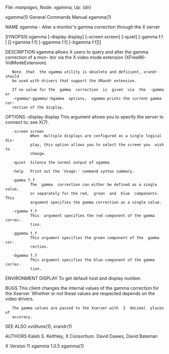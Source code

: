 File: *manpages*,  Node: xgamma,  Up: (dir)

xgamma(1)                   General Commands Manual                  xgamma(1)



NAME
       xgamma - Alter a monitor's gamma correction through the X server

SYNOPSIS
       xgamma  [-display  display]  [-screen  screen]  [-quiet]  [-gamma f.f |
       [[-rgamma f.f] [-ggamma f.f] [-bgamma f.f]]]

DESCRIPTION
       xgamma allows X users to query and alter the gamma correction of a mon-
       itor via the X video mode extension (XFree86-VidModeExtension).

       Note  that  the xgamma utility is obsolete and deficient, xrandr should
       be used with drivers that support the XRandr extension.

       If no value for the  gamma  correction  is  given  via  the  -gamma  or
       -rgamma/-ggamma/-bgamma  options,  xgamma prints the current gamma cor-
       rection of the display.

OPTIONS
       -display display
               This argument allows you to specify the server to  connect  to;
               see X(7).

       -screen screen
               When  multiple displays are configured as a single logical dis-
               play, this option allows you to select the screen you  wish  to
               change.

       -quiet  Silence the normal output of xgamma

       -help   Print out the `Usage:' command syntax summary.

       -gamma f.f
               The  gamma  correction can either be defined as a single value,
               or separately for the red,  green  and  blue  components.  This
               argument specifies the gamma correction as a single value.

       -rgamma f.f
               This  argument specifies the red component of the gamma correc-
               tion.

       -ggamma f.f
               This argument specifies the green component of the  gamma  cor-
               rection.

       -bgamma f.f
               This argument specifies the blue component of the gamma correc-
               tion.

ENVIRONMENT
       DISPLAY To get default host and display number.

BUGS
       This client changes the internal values of the gamma correction for the
       Xserver. Whether or not these values are respected depends on the video
       drivers.

       The gamma values are passed to the Xserver with  3  decimal  places  of
       accuracy.

SEE ALSO
       xvidtune(1), xrandr(1)

AUTHORS
       Kaleb S. Keithley, X Consortium.
       David Dawes, David Bateman



X Version 11                     xgamma 1.0.5                        xgamma(1)
